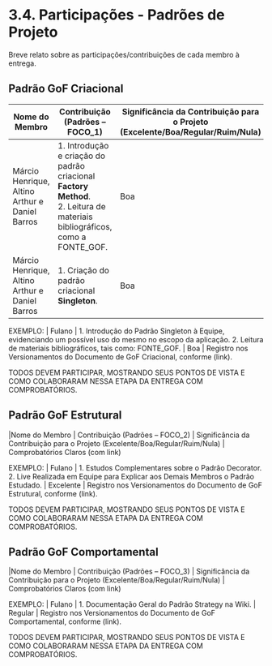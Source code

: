 # 3.4. Participações - Padrões de Projeto

Breve relato sobre as participações/contribuições de cada membro à entrega.

## Padrão GoF Criacional

| Nome do Membro | Contribuição (Padrões – FOCO_1) | Significância da Contribuição para o Projeto (Excelente/Boa/Regular/Ruim/Nula) | Comprobatórios Claros (com link) |
|----------------|----------------------------------|----------------------------------------------------------------------------------|-----------------------------------|
| Márcio Henrique, Altino Arthur e Daniel Barros | 1. Introdução e criação do padrão criacional **Factory Method**. <br>2. Leitura de materiais bibliográficos, como a FONTE_GOF. | Boa | Registro nos versionamentos do documento de GoF Criacional, conforme [link](https://unbarqdsw2025-1-turma01.github.io/2025.1-T01-_G1_Embarcado_Entrega_03/PadroesDeProjeto/3.1.GoFsCriacionais/#historico-de-versoes). |
| Márcio Henrique, Altino Arthur e Daniel Barros | 1. Criação do padrão criacional **Singleton**.  | Boa | Registro nos versionamentos do documento de GoF Criacional, conforme [link](https://unbarqdsw2025-1-turma01.github.io/2025.1-T01-_G1_Embarcado_Entrega_03/PadroesDeProjeto/3.1.GoFsCriacionais/#historico-de-versoes). |



EXEMPLO:
| Fulano | 1. Introdução do Padrão Singleton à Equipe, evidenciando um possível uso do mesmo no escopo da aplicação. 2. Leitura de materiais bibliográficos, tais como: FONTE_GOF. | Boa | Registro nos Versionamentos do Documento de GoF Criacional, conforme (link).

TODOS DEVEM PARTICIPAR, MOSTRANDO SEUS PONTOS DE VISTA E COMO COLABORARAM NESSA ETAPA DA ENTREGA COM COMPROBATÓRIOS.


## Padrão GoF Estrutural
|Nome do Membro | Contribuição (Padrões – FOCO_2) | Significância da Contribuição para o Projeto (Excelente/Boa/Regular/Ruim/Nula) | Comprobatórios Claros (com link)

EXEMPLO:
| Fulano | 1. Estudos Complementares sobre o Padrão Decorator. 2. Live Realizada em Equipe para Explicar aos Demais Membros o Padrão Estudado. | Excelente | Registro nos Versionamentos do Documento de GoF Estrutural, conforme (link).

TODOS DEVEM PARTICIPAR, MOSTRANDO SEUS PONTOS DE VISTA E COMO COLABORARAM NESSA ETAPA DA ENTREGA COM COMPROBATÓRIOS.


## Padrão GoF Comportamental
|Nome do Membro | Contribuição (Padrões – FOCO_3) | Significância da Contribuição para o Projeto (Excelente/Boa/Regular/Ruim/Nula) | Comprobatórios Claros (com link)

EXEMPLO:
| Fulano | 1. Documentação Geral do Padrão Strategy na Wiki. | Regular | Registro nos Versionamentos do Documento de GoF Comportamental, conforme (link).

TODOS DEVEM PARTICIPAR, MOSTRANDO SEUS PONTOS DE VISTA E COMO COLABORARAM NESSA ETAPA DA ENTREGA COM COMPROBATÓRIOS.
